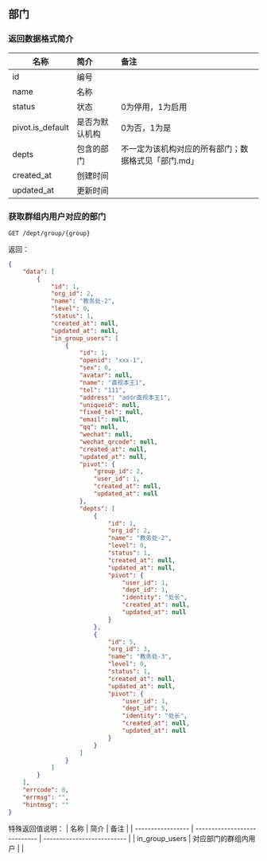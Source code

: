 ## 部门

### 返回数据格式简介

| 名称              | 简介                         | 备注                       |
| ----------------- | :--------------------------- | :------------------------- |
| id             |         编号                     |                            |
| name              | 名称                              |                            |
| status      | 状态                       |       0为停用，1为启用           |
| pivot.is_default | 是否为默认机构              |       0为否，1为是          |
| depts | 包含的部门  |  不一定为该机构对应的所有部门；数据格式见「部门.md」    |
| created_at | 创建时间  |      |
| updated_at | 更新时间  |      |

### 获取群组内用户对应的部门

```
GET /dept/group/{group}
```

返回：

```json
{
    "data": [
        {
            "id": 1,
            "org_id": 2,
            "name": "教务处-2",
            "level": 0,
            "status": 1,
            "created_at": null,
            "updated_at": null,
            "in_group_users": [
                {
                    "id": 1,
                    "openid": "xxx-1",
                    "sex": 0,
                    "avatar": null,
                    "name": "直视本王1",
                    "tel": "111",
                    "address": "addr直视本王1",
                    "uniqueid": null,
                    "fixed_tel": null,
                    "email": null,
                    "qq": null,
                    "wechat": null,
                    "wechat_qrcode": null,
                    "created_at": null,
                    "updated_at": null,
                    "pivot": {
                        "group_id": 2,
                        "user_id": 1,
                        "created_at": null,
                        "updated_at": null
                    },
                    "depts": [
                        {
                            "id": 1,
                            "org_id": 2,
                            "name": "教务处-2",
                            "level": 0,
                            "status": 1,
                            "created_at": null,
                            "updated_at": null,
                            "pivot": {
                                "user_id": 1,
                                "dept_id": 1,
                                "identity": "处长",
                                "created_at": null,
                                "updated_at": null
                            }
                        },
                        {
                            "id": 5,
                            "org_id": 3,
                            "name": "教务处-3",
                            "level": 0,
                            "status": 1,
                            "created_at": null,
                            "updated_at": null,
                            "pivot": {
                                "user_id": 1,
                                "dept_id": 5,
                                "identity": "处长",
                                "created_at": null,
                                "updated_at": null
                            }
                        }
                    ]
                }
            ]
        }
    ],
    "errcode": 0,
    "errmsg": "",
    "hintmsg": ""
}
```
特殊返回值说明：
| 名称              | 简介                         | 备注                       |
| ----------------- | ---------------------------- | -------------------------- |
| in_group_users | 对应部门的群组内用户 |  |
